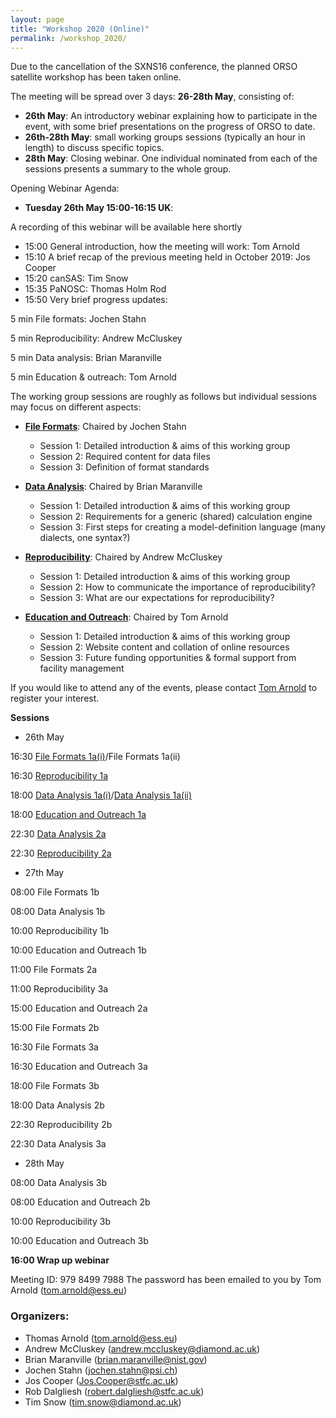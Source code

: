 ```yaml
---
layout: page
title: "Workshop 2020 (Online)"
permalink: /workshop_2020/
---
```


Due to the cancellation of the SXNS16 conference, the planned ORSO satellite workshop has been taken online. 

The meeting will be spread over 3 days: **26-28th May**, consisting of:

- **26th May**: An introductory webinar explaining how to participate in the event, with some brief presentations on the progress of ORSO to date.
- **26th-28th May**: small working groups sessions (typically an hour in length) to discuss specific topics.
- **28th May**: Closing webinar. One individual nominated from each of the sessions presents a summary to the whole group.                    


Opening Webinar Agenda:

- **Tuesday 26th May 15:00-16:15 UK**:

A recording of this webinar will be available here shortly

- 15:00 General introduction, how the meeting will work: Tom Arnold
- 15:10 A brief recap of the previous meeting held in October 2019: Jos Cooper
- 15:20 canSAS: Tim Snow
- 15:35 PaNOSC: Thomas Holm Rod
- 15:50 Very brief progress updates:

5 min File formats: Jochen Stahn

5 min Reproducibility: Andrew McCluskey

5 min Data analysis: Brian Maranville

5 min Education & outreach: Tom Arnold




The working group sessions are roughly as follows but individual sessions may focus on different aspects: 

- **[File Formats](./file_formats_agenda)**: Chaired by Jochen Stahn
  - Session 1: Detailed introduction & aims of this working group                     
  - Session 2: Required content for data files                             
  - Session 3: Definition of format standards   
  
- **[Data Analysis](./data_analysis_agenda)**: Chaired by Brian Maranville      
  - Session 1: Detailed introduction & aims of this working group                     
  - Session 2: Requirements for a generic (shared) calculation engine                             
  - Session 3: First steps for creating a model-definition language (many dialects, one syntax?)                          
                               
- **[Reproducibility](./reproducibility_agenda)**: Chaired by Andrew McCluskey 
  - Session 1: Detailed introduction & aims of this working group                     
  - Session 2: How to communicate the importance of reproducibility?                          
  - Session 3: What are our expectations for reproducibility?                             
                               
- **[Education and Outreach](./education_outreach_agenda)**: Chaired by Tom Arnold
  - Session 1: Detailed introduction & aims of this working group                 
  - Session 2: Website content and collation of online resources                      
  - Session 3: Future funding opportunities & formal support from facility management
  
If you would like to attend any of the events, please contact [Tom Arnold](mailto:tom.arnold@ess.eu) to register your interest. 


**Sessions**
- 26th May

16:30 [File Formats 1a(i)](./file_formats_1ai_minutes)/File Formats 1a(ii)

16:30 [Reproducibility 1a](./reproducibility_1a_minutes)

18:00 [Data Analysis 1a(i)](./data_analysis_1ai_minutes)/[Data Analysis 1a(ii)](./data_analysis_1aii_minutes)

18:00 [Education and Outreach 1a](./education_outreach_1a_minutes)

22:30 [Data Analysis 2a](./data_analysis_2a_minutes)

22:30 [Reproducibility 2a](./reproducibility_2a_minutes)


- 27th May

08:00 File Formats 1b

08:00 Data Analysis 1b

10:00 Reproducibility 1b

10:00 Education and Outreach 1b

11:00 File Formats 2a

11:00 Reproducibility 3a

15:00 Education and Outreach 2a

15:00 File Formats 2b

16:30 File Formats 3a

16:30 Education and Outreach 3a

18:00 File Formats 3b

18:00 Data Analysis 2b

22:30 Reproducibility 2b

22:30 Data Analysis 3a



- 28th May

08:00 Data Analysis 3b

08:00 Education and Outreach 2b

10:00 Reproducibility 3b

10:00 Education and Outreach 3b

**16:00 Wrap up webinar**

Meeting ID: 979 8499 7988 The password has been emailed to you by Tom Arnold ([tom.arnold@ess.eu](mailto:tom.arnold@ess.eu))


### Organizers:

- Thomas Arnold ([tom.arnold@ess.eu](mailto:tom.arnold@ess.eu))
- Andrew McCluskey ([andrew.mccluskey@diamond.ac.uk](mailto:andrew.mccluskey@diamond.ac.uk))
- Brian Maranville ([brian.maranville@nist.gov](mailto:brian.maranville@nist.gov))
- Jochen Stahn ([jochen.stahn@psi.ch](mailto:jochen.stahn@psi.ch))
- Jos Cooper ([Jos.Cooper@stfc.ac.uk](mailto:Jos.Cooper@stfc.ac.uk))
- Rob Dalgliesh ([robert.dalgliesh@stfc.ac.uk](mailto:robert.dalgliesh@stfc.ac.uk))
- Tim Snow ([tim.snow@diamond.ac.uk](mailto:tim.snow@diamond.ac.uk))

